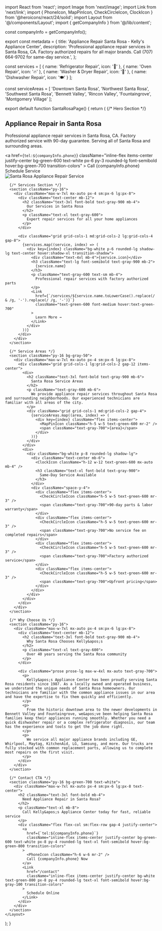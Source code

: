import React from 'react';
import Image from 'next/image';
import Link from 'next/link';
import { PhoneIcon, MapPinIcon, CheckCircleIcon, ClockIcon } from '@heroicons/react/24/solid';
import Layout from '@/components/Layout';
import { getCompanyInfo } from '@/lib/content';

const companyInfo = getCompanyInfo();

export const metadata = {
  title: 'Appliance Repair Santa Rosa - Kelly\'s Appliance Center',
  description: 'Professional appliance repair services in Santa Rosa, CA. Factory authorized repairs for all major brands. Call (707) 664-9702 for same-day service.',
};

const services = [
  { name: 'Refrigerator Repair', icon: '🧊' },
  { name: 'Oven Repair', icon: '🔥' },
  { name: 'Washer & Dryer Repair', icon: '🌊' },
  { name: 'Dishwasher Repair', icon: '🍽️' }
];

const serviceAreas = [
  'Downtown Santa Rosa',
  'Northwest Santa Rosa', 
  'Southwest Santa Rosa',
  'Bennett Valley',
  'Rincon Valley',
  'Fountaingrove',
  'Montgomery Village'
];

export default function SantaRosaPage() {
  return (
    <Layout>
      {/* Hero Section */}
      <section className="bg-gradient-to-r from-green-800 to-green-600 text-white py-16">
        <div className="max-w-7xl mx-auto px-4 sm:px-6 lg:px-8">
          <div className="grid grid-cols-1 lg:grid-cols-2 gap-12 items-center">
            <div>
              <h1 className="text-4xl lg:text-5xl font-bold mb-6">
                Appliance Repair in Santa Rosa
              </h1>
              <p className="text-xl mb-8">
                Professional appliance repair services in Santa Rosa, CA. Factory authorized service with 90-day guarantee. Serving all of Santa Rosa and surrounding areas.
              </p>
              <div className="flex flex-col sm:flex-row gap-4">
                <a
                  href={`tel:${companyInfo.phone}`}
                  className="inline-flex items-center justify-center bg-green-600 text-white px-6 py-3 rounded-lg font-semibold hover:bg-green-700 transition-colors"
                >
                  <PhoneIcon className="h-5 w-5 mr-2" />
                  Call {companyInfo.phone}
                </a>
                <Link
                  href="/contact"
                  className="inline-flex items-center justify-center bg-white text-green-800 px-6 py-3 rounded-lg font-semibold hover:bg-gray-100 transition-colors"
                >
                  Schedule Service
                </Link>
              </div>
            </div>
            <div>
              <Image
                src="/images/santa-rosa-appliance-repair.jpg"
                alt="Santa Rosa Appliance Repair Service"
                width={600}
                height={400}
                className="rounded-lg shadow-2xl"
              />
            </div>
          </div>
        </div>
      </section>

      {/* Services Section */}
      <section className="py-16">
        <div className="max-w-7xl mx-auto px-4 sm:px-6 lg:px-8">
          <div className="text-center mb-12">
            <h2 className="text-3xl font-bold text-gray-900 mb-4">
              Our Services in Santa Rosa
            </h2>
            <p className="text-xl text-gray-600">
              Expert repair services for all your home appliances
            </p>
          </div>
          
          <div className="grid grid-cols-1 md:grid-cols-2 lg:grid-cols-4 gap-8">
            {services.map((service, index) => (
              <div key={index} className="bg-white p-6 rounded-lg shadow-lg text-center hover:shadow-xl transition-shadow">
                <div className="text-4xl mb-4">{service.icon}</div>
                <h3 className="text-lg font-semibold text-gray-900 mb-2">
                  {service.name}
                </h3>
                <p className="text-gray-600 text-sm mb-4">
                  Professional repair services with factory authorized parts
                </p>
                <Link
                  href={`/services/${service.name.toLowerCase().replace(/ & /g, '-').replace(/ /g, '-')}`}
                  className="text-green-600 font-medium hover:text-green-700"
                >
                  Learn More →
                </Link>
              </div>
            ))}
          </div>
        </div>
      </section>

      {/* Service Areas */}
      <section className="py-16 bg-gray-50">
        <div className="max-w-7xl mx-auto px-4 sm:px-6 lg:px-8">
          <div className="grid grid-cols-1 lg:grid-cols-2 gap-12 items-center">
            <div>
              <h2 className="text-3xl font-bold text-gray-900 mb-6">
                Santa Rosa Service Areas
              </h2>
              <p className="text-gray-600 mb-6">
                We provide appliance repair services throughout Santa Rosa and surrounding neighborhoods. Our experienced technicians are familiar with all areas of the city.
              </p>
              <div className="grid grid-cols-1 md:grid-cols-2 gap-4">
                {serviceAreas.map((area, index) => (
                  <div key={index} className="flex items-center">
                    <MapPinIcon className="h-5 w-5 text-green-600 mr-2" />
                    <span className="text-gray-700">{area}</span>
                  </div>
                ))}
              </div>
            </div>
            <div>
              <div className="bg-white p-8 rounded-lg shadow-lg">
                <div className="text-center mb-6">
                  <ClockIcon className="h-12 w-12 text-green-600 mx-auto mb-4" />
                  <h3 className="text-xl font-bold text-gray-900">
                    Same-Day Service Available
                  </h3>
                </div>
                <div className="space-y-4">
                  <div className="flex items-center">
                    <CheckCircleIcon className="h-5 w-5 text-green-600 mr-3" />
                    <span className="text-gray-700">90-day parts & labor warranty</span>
                  </div>
                  <div className="flex items-center">
                    <CheckCircleIcon className="h-5 w-5 text-green-600 mr-3" />
                    <span className="text-gray-700">No service fee on completed repairs</span>
                  </div>
                  <div className="flex items-center">
                    <CheckCircleIcon className="h-5 w-5 text-green-600 mr-3" />
                    <span className="text-gray-700">Factory authorized service</span>
                  </div>
                  <div className="flex items-center">
                    <CheckCircleIcon className="h-5 w-5 text-green-600 mr-3" />
                    <span className="text-gray-700">Upfront pricing</span>
                  </div>
                </div>
              </div>
            </div>
          </div>
        </div>
      </section>

      {/* Why Choose Us */}
      <section className="py-16">
        <div className="max-w-7xl mx-auto px-4 sm:px-6 lg:px-8">
          <div className="text-center mb-12">
            <h2 className="text-3xl font-bold text-gray-900 mb-4">
              Why Santa Rosa Chooses Kelly&apos;s
            </h2>
            <p className="text-xl text-gray-600">
              Over 40 years serving the Santa Rosa community
            </p>
          </div>
          
          <div className="prose prose-lg max-w-4xl mx-auto text-gray-700">
            <p>
              Kelly&apos;s Appliance Center has been proudly serving Santa Rosa residents since 1987. As a locally owned and operated business, we understand the unique needs of Santa Rosa homeowners. Our technicians are familiar with the common appliance issues in our area and have the expertise to fix them quickly and efficiently.
            </p>
            <p>
              From the historic downtown area to the newer developments in Bennett Valley and Fountaingrove, we&apos;ve been helping Santa Rosa families keep their appliances running smoothly. Whether you need a quick dishwasher repair or a complex refrigerator diagnosis, our team has the experience and tools to get the job done right.
            </p>
            <p>
              We service all major appliance brands including GE, Whirlpool, Maytag, KitchenAid, LG, Samsung, and more. Our trucks are fully stocked with common replacement parts, allowing us to complete most repairs on the first visit.
            </p>
          </div>
        </div>
      </section>

      {/* Contact CTA */}
      <section className="py-16 bg-green-700 text-white">
        <div className="max-w-7xl mx-auto px-4 sm:px-6 lg:px-8 text-center">
          <h2 className="text-3xl font-bold mb-4">
            Need Appliance Repair in Santa Rosa?
          </h2>
          <p className="text-xl mb-8">
            Call Kelly&apos;s Appliance Center today for fast, reliable service
          </p>
          <div className="flex flex-col sm:flex-row gap-4 justify-center">
            <a
              href={`tel:${companyInfo.phone}`}
              className="inline-flex items-center justify-center bg-green-600 text-white px-8 py-4 rounded-lg text-xl font-semibold hover:bg-green-800 transition-colors"
            >
              <PhoneIcon className="h-6 w-6 mr-2" />
              Call {companyInfo.phone} Now
            </a>
            <Link
              href="/contact"
              className="inline-flex items-center justify-center bg-white text-green-800 px-8 py-4 rounded-lg text-xl font-semibold hover:bg-gray-100 transition-colors"
            >
              Schedule Online
            </Link>
          </div>
        </div>
      </section>
    </Layout>
  );
}
